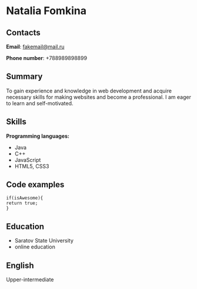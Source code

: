 # Natalia Fomkina
## Contacts
**Email**: fakemail@mail.ru

**Phone number**: +788989898899
## Summary
To gain experience and knowledge in web development and acquire necessary skills for making websites and become a professional. I am eager to learn and self-motivated.
## Skills
**Programming languages:**
* Java
* C++
* JavaScript
* HTML5, CSS3
## Code examples
    if(isAwesome){
    return true;
    }
## Education
* Saratov State University
* online education
## English
Upper-intermediate
